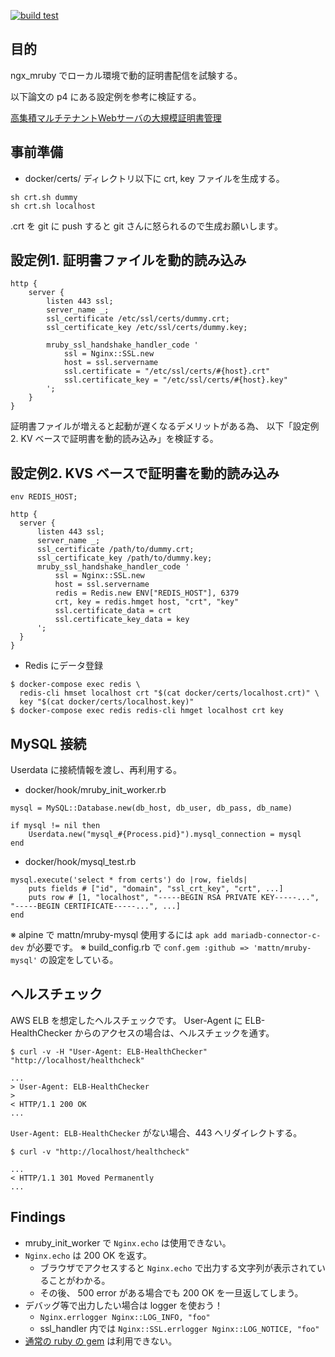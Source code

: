 [![build test](https://github.com/kenzo0107/ngx_mruby-ssl-dynamic-delivery/actions/workflows/build_test.yml/badge.svg)](https://github.com/kenzo0107/ngx_mruby-ssl-dynamic-delivery/actions/workflows/build_test.yml)

## 目的
ngx_mruby でローカル環境で動的証明書配信を試験する。

以下論文の p4 にある設定例を参考に検証する。

[高集積マルチテナントWebサーバの大規模証明書管理](https://rand.pepabo.com/papers/iot37-proceeding-matsumotory.pdf)


## 事前準備

* docker/certs/ ディレクトリ以下に crt, key ファイルを生成する。

```console
sh crt.sh dummy
sh crt.sh localhost
```

.crt を git に push すると git さんに怒られるので生成お願いします。

## 設定例1. 証明書ファイルを動的読み込み

```
http {
    server {
        listen 443 ssl;
        server_name _;
        ssl_certificate /etc/ssl/certs/dummy.crt;
        ssl_certificate_key /etc/ssl/certs/dummy.key;

        mruby_ssl_handshake_handler_code '
            ssl = Nginx::SSL.new
            host = ssl.servername
            ssl.certificate = "/etc/ssl/certs/#{host}.crt"
            ssl.certificate_key = "/etc/ssl/certs/#{host}.key"
        ';
    }
}
```

証明書ファイルが増えると起動が遅くなるデメリットがある為、
以下「設定例2. KV ベースで証明書を動的読み込み」を検証する。

## 設定例2. KVS ベースで証明書を動的読み込み

```
env REDIS_HOST;

http {
  server {
      listen 443 ssl;
      server_name _;
      ssl_certificate /path/to/dummy.crt;
      ssl_certificate_key /path/to/dummy.key;
      mruby_ssl_handshake_handler_code '
          ssl = Nginx::SSL.new
          host = ssl.servername
          redis = Redis.new ENV["REDIS_HOST"], 6379
          crt, key = redis.hmget host, "crt", "key"
          ssl.certificate_data = crt
          ssl.certificate_key_data = key
      ';
  }
}
```

* Redis にデータ登録

```
$ docker-compose exec redis \
  redis-cli hmset localhost crt "$(cat docker/certs/localhost.crt)" \
  key "$(cat docker/certs/localhost.key)"
$ docker-compose exec redis redis-cli hmget localhost crt key
```

## MySQL 接続

Userdata に接続情報を渡し、再利用する。

* docker/hook/mruby_init_worker.rb

```
mysql = MySQL::Database.new(db_host, db_user, db_pass, db_name)

if mysql != nil then
	Userdata.new("mysql_#{Process.pid}").mysql_connection = mysql
end
```

* docker/hook/mysql_test.rb

```
mysql.execute('select * from certs') do |row, fields|
    puts fields # ["id", "domain", "ssl_crt_key", "crt", ...]
    puts row # [1, "localhost", "-----BEGIN RSA PRIVATE KEY-----...", "-----BEGIN CERTIFICATE-----...", ...]
end
```

※ alpine で mattn/mruby-mysql 使用するには `apk add mariadb-connector-c-dev` が必要です。
※ build_config.rb で `conf.gem :github => 'mattn/mruby-mysql'` の設定をしている。

## ヘルスチェック

AWS ELB を想定したヘルスチェックです。
User-Agent に ELB-HealthChecker からのアクセスの場合は、ヘルスチェックを通す。

```console
$ curl -v -H "User-Agent: ELB-HealthChecker" "http://localhost/healthcheck"

...
> User-Agent: ELB-HealthChecker
>
< HTTP/1.1 200 OK
...
```

`User-Agent: ELB-HealthChecker` がない場合、443 へリダイレクトする。

```console
$ curl -v "http://localhost/healthcheck"

...
< HTTP/1.1 301 Moved Permanently
...
```

## Findings

* mruby_init_worker で `Nginx.echo` は使用できない。
* `Nginx.echo` は 200 OK を返す。
  * ブラウザでアクセスすると `Nginx.echo` で出力する文字列が表示されていることがわかる。
  * その後、 500 error がある場合でも 200 OK を一旦返してしまう。
* デバッグ等で出力したい場合は logger を使おう！
  - `Nginx.errlogger Nginx::LOG_INFO, "foo"`
  - ssl_handler 内では `Nginx::SSL.errlogger Nginx::LOG_NOTICE, "foo"`
* [通常の ruby の gem](rubygems.org) は利用できない。
